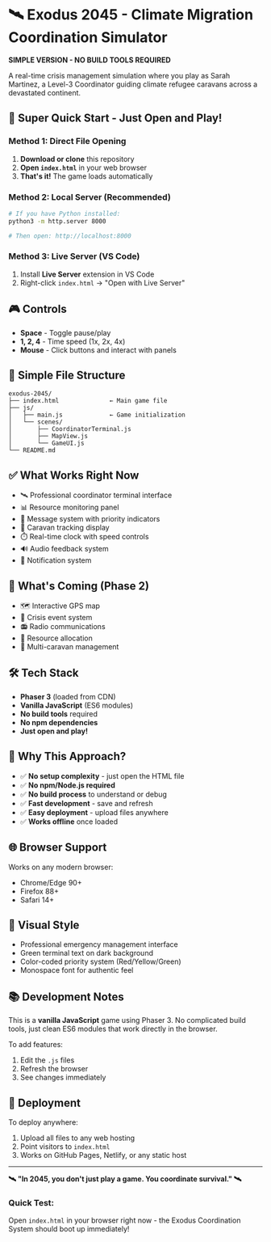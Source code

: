 # 🛰️ Exodus 2045 - Climate Migration Coordination Simulator

**SIMPLE VERSION - NO BUILD TOOLS REQUIRED**

A real-time crisis management simulation where you play as Sarah Martinez, a Level-3 Coordinator guiding climate refugee caravans across a devastated continent.

## 🚀 **Super Quick Start - Just Open and Play!**

### Method 1: Direct File Opening

1. **Download or clone** this repository
2. **Open `index.html`** in your web browser
3. **That's it!** The game loads automatically

### Method 2: Local Server (Recommended)

```bash
# If you have Python installed:
python3 -m http.server 8000

# Then open: http://localhost:8000
```

### Method 3: Live Server (VS Code)

1. Install **Live Server** extension in VS Code
2. Right-click `index.html` → "Open with Live Server"

## 🎮 **Controls**

- **Space** - Toggle pause/play
- **1, 2, 4** - Time speed (1x, 2x, 4x)
- **Mouse** - Click buttons and interact with panels

## 📁 **Simple File Structure**

```
exodus-2045/
├── index.html              ← Main game file
├── js/
│   ├── main.js             ← Game initialization
│   └── scenes/
│       ├── CoordinatorTerminal.js
│       ├── MapView.js
│       └── GameUI.js
└── README.md
```

## ✅ **What Works Right Now**

- 🛰️ Professional coordinator terminal interface
- 📊 Resource monitoring panel
- 📧 Message system with priority indicators
- 📍 Caravan tracking display
- ⏱️ Real-time clock with speed controls
- 🔊 Audio feedback system
- 🚨 Notification system

## 🚧 **What's Coming (Phase 2)**

- 🗺️ Interactive GPS map
- 🚨 Crisis event system
- 📻 Radio communications
- 🎯 Resource allocation
- 👥 Multi-caravan management

## 🛠️ **Tech Stack**

- **Phaser 3** (loaded from CDN)
- **Vanilla JavaScript** (ES6 modules)
- **No build tools** required
- **No npm dependencies**
- **Just open and play!**

## 🎯 **Why This Approach?**

- ✅ **No setup complexity** - just open the HTML file
- ✅ **No npm/Node.js required**
- ✅ **No build process** to understand or debug
- ✅ **Fast development** - save and refresh
- ✅ **Easy deployment** - upload files anywhere
- ✅ **Works offline** once loaded

## 🌐 **Browser Support**

Works on any modern browser:

- Chrome/Edge 90+
- Firefox 88+
- Safari 14+

## 🎨 **Visual Style**

- Professional emergency management interface
- Green terminal text on dark background
- Color-coded priority system (Red/Yellow/Green)
- Monospace font for authentic feel

## 📚 **Development Notes**

This is a **vanilla JavaScript** game using Phaser 3. No complicated build tools, just clean ES6 modules that work directly in the browser.

To add features:

1. Edit the `.js` files
2. Refresh the browser
3. See changes immediately

## 🚀 **Deployment**

To deploy anywhere:

1. Upload all files to any web hosting
2. Point visitors to `index.html`
3. Works on GitHub Pages, Netlify, or any static host

---

**🛰️ "In 2045, you don't just play a game. You coordinate survival." 🛰️**

### Quick Test:

Open `index.html` in your browser right now - the Exodus Coordination System should boot up immediately!
